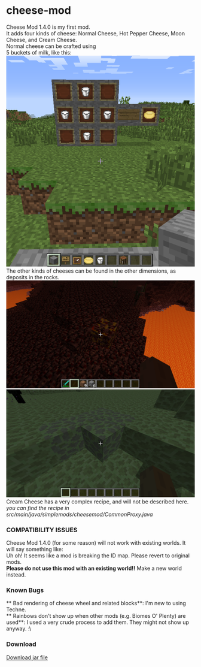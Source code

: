 # cheese-mod
Cheese Mod 1.4.0 is my first mod.  
It adds four kinds of cheese: Normal Cheese, Hot Pepper Cheese, Moon Cheese, and Cream Cheese.  
Normal cheese can be crafted using  
5 buckets of milk, like this:  
![](https://github.com/cdbbnnyCode/cheese-mod/blob/master/eclipse/screenshots/2016-04-30_18.41.00.png)  
The other kinds of cheeses can be found in the other dimensions, as deposits in the rocks.  
![](https://github.com/cdbbnnyCode/cheese-mod/blob/master/eclipse/screenshots/2016-05-01_16.10.15.png)  
![](https://github.com/cdbbnnyCode/cheese-mod/blob/master/eclipse/screenshots/2016-05-01_16.12.56.png)  
Cream Cheese has a very complex recipe, and will not be described here.  
*you can find the recipe in src/main/java/simplemods/cheesemod/CommonProxy.java*
### COMPATIBILITY ISSUES
Cheese Mod 1.4.0 (for some reason) will not work with existing worlds. It will say something like:  
Uh oh! It seems like a mod is breaking the ID map. Please revert to original mods.  
**Please do not use this mod with an existing world!!** Make a new world instead.  
### Known Bugs  
** Bad rendering of cheese wheel and related blocks**: I'm new to using Techne.  
** Rainbows don't show up when other mods (e.g. Biomes O' Plenty) are used**: I used a very crude process to add them. They might not show up anyway. :\\  
### Download
[Download jar file](http://mods.curse.com/mc-mods/minecraft/244633-cheese-mod-v-1-4-1)
